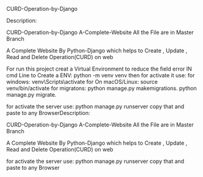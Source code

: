 CURD-Operation-by-Django

Description:

CURD-Operation-by-Django
A-Complete-Website
All the File are in Master Branch

A Complete Website By Python-Django which helps to Create , Update , Read and Delete Operation(CURD) on web

For run this project creat a Virtual Environment to reduce the field error 
IN cmd Line
to Create a ENV: python -m venv venv
then for activate it use: 
for windows: venv\Scripts\activate
for On macOS/Linux: source venv/bin/activate
for migratons: python manage.py makemigrations. 
               python manage.py migrate.
               
for activate the server use: python manage.py runserver
copy that and paste to any BrowserDescription:

CURD-Operation-by-Django
A-Complete-Website
All the File are in Master Branch

A Complete Website By Python-Django which helps to Create , Update , Read and Delete Operation(CURD) on web

for activate the server use: python manage.py runserver
copy that and paste to any Browser

